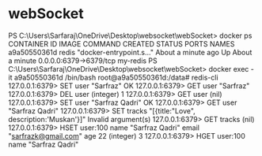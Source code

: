# webSocket

PS C:\Users\Sarfaraj\OneDrive\Desktop\websocket\webSocket> docker ps
CONTAINER ID   IMAGE     COMMAND                  CREATED              STATUS              PORTS                    NAMES
a9a50550361d   redis     "docker-entrypoint.s…"   About a minute ago   Up About a minute   0.0.0.0:6379->6379/tcp   my-redis
PS C:\Users\Sarfaraj\OneDrive\Desktop\websocket\webSocket> docker exec -it a9a50550361d /bin/bash
root@a9a50550361d:/data# redis-cli
127.0.0.1:6379> SET user "Sarfraz"
OK
127.0.0.1:6379> GET user
"Sarfraz"
127.0.0.1:6379> DEL user
(integer) 1
127.0.0.1:6379> GET user
(nil)
127.0.0.1:6379> SET user "Sarfraz Qadri"
OK
127.0.0.1:6379> GET user
"Sarfraz Qadri"
127.0.0.1:6379> SET tracks "[{title:"Love", description:'Muskan'}]"
Invalid argument(s)
127.0.0.1:6379> GET tracks
(nil)
127.0.0.1:6379> HSET user:100 name "Sarfraz Qadri" email "sarfrazk@gmail.com" age 22
(integer) 3
127.0.0.1:6379> HGET user:100 name
"Sarfraz Qadri"